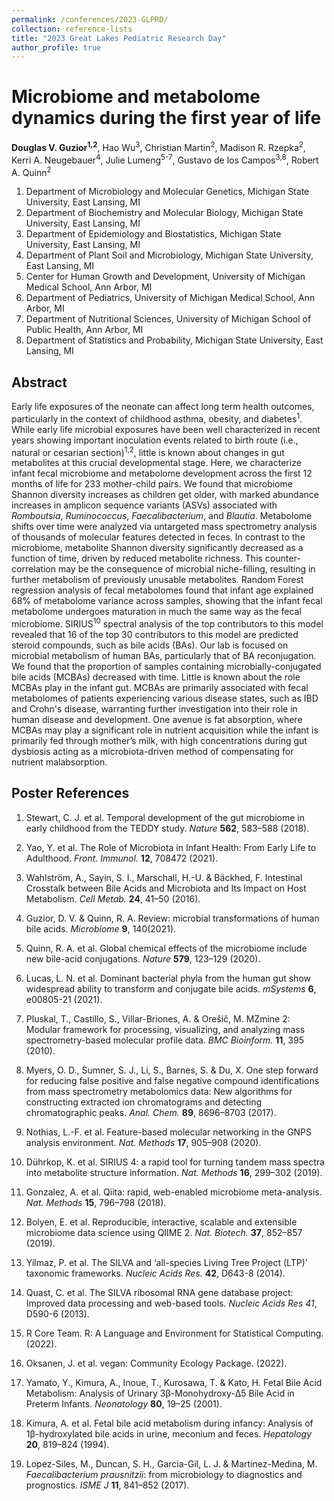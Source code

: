 ```yaml
---
permalink: /conferences/2023-GLPRD/
collection: reference-lists
title: "2023 Great Lakes Pediatric Research Day"
author_profile: true
---
```

# Microbiome and metabolome dynamics during the first year of life
**Douglas V. Guzior<sup>1,2</sup>**, Hao Wu<sup>3</sup>, Christian Martin<sup>2</sup>, Madison R. Rzepka<sup>2</sup>, Kerri A. Neugebauer<sup>4</sup>, Julie Lumeng<sup>5-7</sup>, Gustavo de los Campos<sup>3,8</sup>, Robert A. Quinn<sup>2</sup>

1. Department of Microbiology and Molecular Genetics, Michigan State University, East Lansing, MI
2. Department of Biochemistry and Molecular Biology, Michigan State University, East Lansing, MI
3. Department of Epidemiology and Biostatistics, Michigan State University, East Lansing, MI
4. Department of Plant Soil and Microbiology, Michigan State University, East Lansing, MI
5. Center for Human Growth and Development, University of Michigan Medical School, Ann Arbor, MI
6. Department of Pediatrics, University of Michigan Medical School, Ann Arbor, MI
7. Department of Nutritional Sciences, University of Michigan School of Public Health, Ann Arbor, MI
8. Department of Statistics and Probability, Michigan State University, East Lansing, MI

## Abstract
Early life exposures of the neonate can affect long term health outcomes, particularly in the context of childhood asthma, obesity, and diabetes<sup>1</sup>. While early life microbial exposures have been well characterized in recent years showing important inoculation events related to birth route (i.e., natural or cesarian section)<sup>1,2</sup>, little is known about changes in gut metabolites at this crucial developmental stage. Here, we characterize infant fecal microbiome and metabolome development across the first 12 months of life for 233 mother-child pairs. We found that microbiome Shannon diversity increases as children get older, with marked abundance increases in amplicon sequence variants (ASVs) associated with *Romboutsia*, *Ruminococcus*, *Faecalibacterium*, and *Blautia*. Metabolome shifts over time were analyzed via untargeted mass spectrometry analysis of thousands of molecular features detected in feces. In contrast to the microbiome, metabolite Shannon diversity significantly decreased as a function of time, driven by reduced metabolite richness. This counter-correlation may be the consequence of microbial niche-filling, resulting in further metabolism of previously unusable metabolites.  Random Forest regression analysis of fecal metabolomes found that infant age explained 68% of metabolome variance across samples, showing that the infant fecal metabolome undergoes maturation in much the same way as the fecal microbiome. SIRIUS<sup>10</sup> spectral analysis of the top contributors to this model revealed that 16 of the top 30 contributors to this model are predicted steroid compounds, such as bile acids (BAs). Our lab is focused on microbial metabolism of human BAs, particularly that of BA reconjugation. We found that the proportion of samples containing microbially-conjugated bile acids (MCBAs) decreased with time. Little is known about the role MCBAs play in the infant gut. MCBAs are primarily associated with fecal metabolomes of patients experiencing various disease states, such as IBD and Crohn's disease, warranting further investigation into their role in human disease and development. One avenue is fat absorption, where MCBAs may play a significant role in nutrient acquisition while the infant is primarily fed through mother’s milk, with high concentrations during gut dysbiosis acting as a microbiota-driven method of compensating for nutrient malabsorption.

## Poster References
1. Stewart, C. J. et al. Temporal development of the gut microbiome in early childhood from the TEDDY study. *Nature* **562**, 583–588 (2018).

2. Yao, Y. et al. The Role of Microbiota in Infant Health: From Early Life to Adulthood. *Front. Immunol.* **12**, 708472 (2021).

3. Wahlström, A., Sayin, S. I., Marschall, H.-U. & Bäckhed, F. Intestinal Crosstalk between Bile Acids and Microbiota and Its Impact on Host Metabolism. *Cell Metab.* **24**, 41–50 (2016).

4. Guzior, D. V. & Quinn, R. A. Review: microbial transformations of human bile acids. *Microbiome* **9**, 140(2021).

5. Quinn, R. A. et al. Global chemical effects of the microbiome include new bile-acid conjugations. *Nature* **579**, 123–129 (2020).

6. Lucas, L. N. et al. Dominant bacterial phyla from the human gut show widespread ability to transform and conjugate bile acids. *mSystems* **6**, e00805-21 (2021).

7. Pluskal, T., Castillo, S., Villar-Briones, A. & Orešič, M. MZmine 2: Modular framework for processing, visualizing, and analyzing mass spectrometry-based molecular profile data. *BMC Bioinform.* **11**, 395 (2010).

8. Myers, O. D., Sumner, S. J., Li, S., Barnes, S. & Du, X. One step forward for reducing false positive and false negative compound identifications from mass spectrometry metabolomics data: New algorithms for constructing extracted ion chromatograms and detecting chromatographic peaks. *Anal. Chem.* **89**, 8696–8703 (2017).

9. Nothias, L.-F. et al. Feature-based molecular networking in the GNPS analysis environment. *Nat. Methods* **17**, 905–908 (2020).

10. Dührkop, K. et al. SIRIUS 4: a rapid tool for turning tandem mass spectra into metabolite structure information. *Nat. Methods* **16**, 299–302 (2019).

11. Gonzalez, A. et al. Qiita: rapid, web-enabled microbiome meta-analysis. *Nat. Methods* **15**, 796–798 (2018).

12. Bolyen, E. et al. Reproducible, interactive, scalable and extensible microbiome data science using QIIME 2. *Nat. Biotech.* **37**, 852–857 (2019).

13. Yilmaz, P. et al. The SILVA and ‘all-species Living Tree Project (LTP)’ taxonomic frameworks. *Nucleic Acids Res.* **42**, D643-8 (2014).

14. Quast, C. et al. The SILVA ribosomal RNA gene database project: Improved data processing and web-based tools. *Nucleic Acids Res* *41*, D590-6 (2013).

15. R Core Team. R: A Language and Environment for Statistical Computing. (2022).

16. Oksanen, J. et al. vegan: Community Ecology Package. (2022).

17. Yamato, Y., Kimura, A., Inoue, T., Kurosawa, T. & Kato, H. Fetal Bile Acid Metabolism: Analysis of Urinary 3β-Monohydroxy-Δ5 Bile Acid in Preterm Infants. *Neonatology* **80**, 19–25 (2001).

18. Kimura, A. et al. Fetal bile acid metabolism during infancy: Analysis of 1β-hydroxylated bile acids in urine, meconium and feces. *Hepatology* **20**, 819–824 (1994).

19. Lopez-Siles, M., Duncan, S. H., Garcia-Gil, L. J. & Martinez-Medina, M. *Faecalibacterium prausnitzii*: from microbiology to diagnostics and prognostics. *ISME J* **11**, 841–852 (2017).

